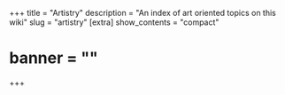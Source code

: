 +++
title = "Artistry"
description = "An index of art oriented topics on this wiki"
slug = "artistry"
[extra]
show_contents = "compact"
# banner = ""
+++